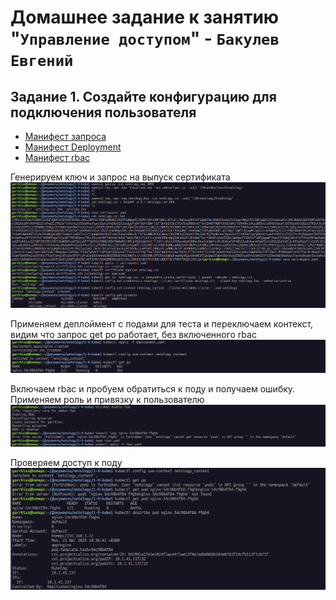 # Домашнее задание к занятию "`Управление доступом`" - `Бакулев Евгений`

## Задание 1. Создайте конфигурацию для подключения пользователя

- [Манифест запроса](https://github.com/garrkiss/kuber-user/blob/main/manifest/certrequest.yaml)
- [Манифест Deployment ](https://github.com/garrkiss/kuber-config-app/blob/main/manifest/task1/configmap-env.yaml)
- [Манифест rbac](https://github.com/garrkiss/kuber-config-app/blob/main/manifest/task1/configmap-html.yaml)

Генерируем ключ и запрос на выпуск сертификата
![Ссылка](https://github.com/garrkiss/kuber-user/blob/main/img/1.png)

Применяем деплоймент с подами для теста и переключаем контекст, видим что запрос get po работает, без включенного rbac
![Ссылка](https://github.com/garrkiss/kuber-user/blob/main/img/2.png)

Включаем rbac и пробуем обратиться к поду и получаем ошибку. Применяем роль и привязку к пользователю
![Ссылка](https://github.com/garrkiss/kuber-user/blob/main/img/3.png)

Проверяем доступ к поду
![Ссылка](https://github.com/garrkiss/kuber-user/blob/main/img/4.png)


